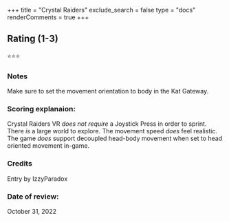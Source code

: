 +++
title = "Crystal Raiders"
exclude_search = false
type = "docs"
renderComments = true
+++

## Rating (1-3)
⭐⭐⭐

### Notes
Make sure to set the movement orientation to body in the Kat Gateway.

### Scoring explanaion:
Crystal Raiders VR *does not require* a Joystick Press in order to sprint.
There *is* a large world to explore.
The movement speed *does* feel realistic.
The game *does* support decoupled head-body movement when set to head oriented movement in-game.

### Credits
Entry by IzzyParadox

### Date of review:
October 31, 2022

